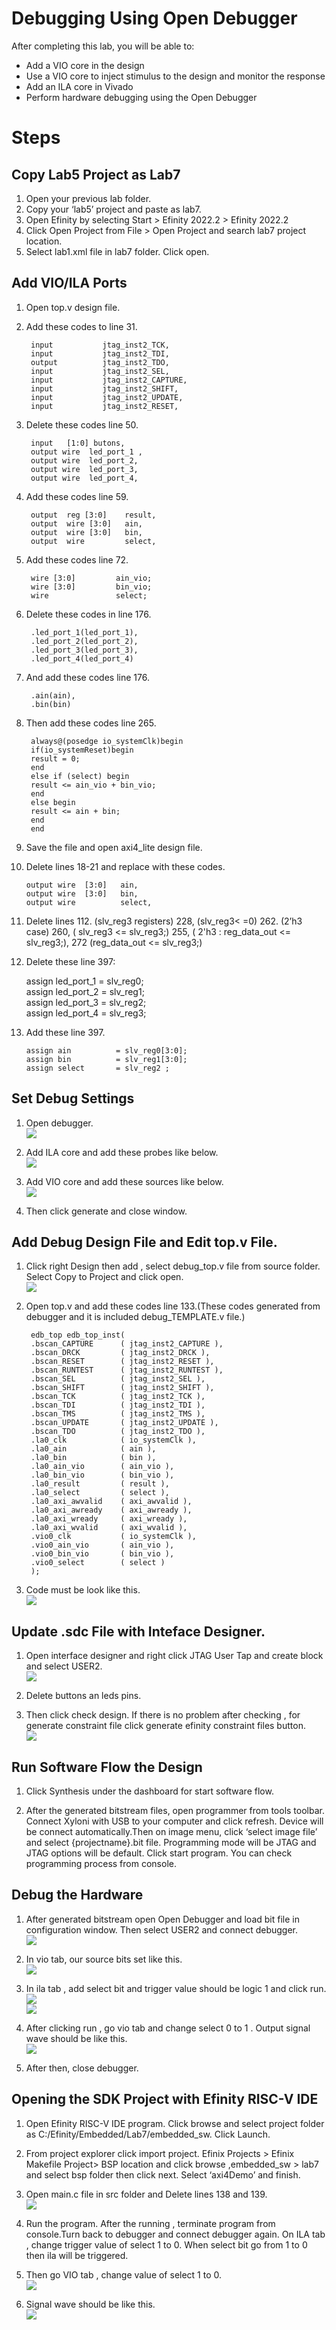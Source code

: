 # Debugging Using Open Debugger

After completing this lab, you will be able to:  
    
- Add a VIO core in the design
- Use a VIO core to inject stimulus to the design and monitor the response
- Add an ILA core in Vivado
- Perform hardware debugging using the Open Debugger


# Steps
## Copy Lab5 Project as Lab7
 
1. Open your previous lab folder.
2. Copy your ‘lab5’ project and paste as lab7. 
3. Open Efinity by selecting Start > Efinity 2022.2 > Efinity 2022.2
4. Click Open Project from File > Open Project and search lab7 project location.
5. Select lab1.xml file in lab7 folder. Click open. 



## Add VIO/ILA Ports

1. Open top.v design file.
2. Add these codes to line 31.

        input           jtag_inst2_TCK,
        input           jtag_inst2_TDI,
        output          jtag_inst2_TDO,
        input           jtag_inst2_SEL,
        input           jtag_inst2_CAPTURE,
        input           jtag_inst2_SHIFT,
        input           jtag_inst2_UPDATE,
        input           jtag_inst2_RESET,

3. Delete these codes line 50.

        input   [1:0] butons,
        output wire  led_port_1 ,
        output wire  led_port_2, 
        output wire  led_port_3, 
        output wire  led_port_4,

4. Add these codes line 59.

        output  reg [3:0]    result,
        output  wire [3:0]   ain,
        output  wire [3:0]   bin,
        output  wire         select,

5. Add these codes line 72.

        wire [3:0]         ain_vio;
        wire [3:0]         bin_vio;
        wire               select;

6. Delete these codes in line 176.

        .led_port_1(led_port_1),
        .led_port_2(led_port_2),
        .led_port_3(led_port_3),
        .led_port_4(led_port_4)

7. And add these codes line 176.

        .ain(ain),
        .bin(bin)

8. Then add these codes line 265.

        always@(posedge io_systemClk)begin
        if(io_systemReset)begin
        result = 0;
        end
        else if (select) begin
        result <= ain_vio + bin_vio;
        end
        else begin
        result <= ain + bin;
        end
        end

9. Save the file and open axi4_lite design file.
10. Delete lines 18-21 and replace with these codes.

        output wire  [3:0]   ain,
        output wire  [3:0]   bin,
        output wire          select,

11. Delete lines  112. (slv_reg3 registers) 228, (slv_reg3< =0) 262. (2’h3 case) 260, ( slv_reg3 <= slv_reg3;) 255, ( 2'h3 : reg_data_out <= slv_reg3;), 272 (reg_data_out <= slv_reg3;)

12. Delete these line 397:

	assign led_port_1 = slv_reg0;  
        assign led_port_2 = slv_reg1;  
        assign led_port_3 = slv_reg2;  
        assign led_port_4 = slv_reg3;

13. Add these line 397.

        assign ain          = slv_reg0[3:0];
        assign bin          = slv_reg1[3:0];
        assign select       = slv_reg2 ;

## Set Debug Settings

1. Open debugger.  
![](https://imgur.com/a32ucH0.png)  

2. Add ILA core and add these probes like below.  
![](https://imgur.com/46lAMFp.png)  

3. Add VIO core and add these sources like below.  
![](https://imgur.com/ECBPYP4.png)   

4. Then click generate and close window.

## Add Debug Design File and Edit top.v File.

1. Click right Design then add , select debug_top.v file from source folder. Select Copy to Project and click open.  
![](https://imgur.com/oUX25CI.png)  

2. Open top.v and add these codes line 133.(These codes generated from debugger and it is included debug_TEMPLATE.v file.)  

        edb_top edb_top_inst(
        .bscan_CAPTURE      ( jtag_inst2_CAPTURE ),
        .bscan_DRCK         ( jtag_inst2_DRCK ),
        .bscan_RESET        ( jtag_inst2_RESET ),
        .bscan_RUNTEST      ( jtag_inst2_RUNTEST ),
        .bscan_SEL          ( jtag_inst2_SEL ),
        .bscan_SHIFT        ( jtag_inst2_SHIFT ),
        .bscan_TCK          ( jtag_inst2_TCK ),
        .bscan_TDI          ( jtag_inst2_TDI ),
        .bscan_TMS          ( jtag_inst2_TMS ),
        .bscan_UPDATE       ( jtag_inst2_UPDATE ),
        .bscan_TDO          ( jtag_inst2_TDO ),
        .la0_clk            ( io_systemClk ),
        .la0_ain            ( ain ),
        .la0_bin            ( bin ),
        .la0_ain_vio        ( ain_vio ),
        .la0_bin_vio        ( bin_vio ),
        .la0_result         ( result ),
        .la0_select         ( select ),
        .la0_axi_awvalid    ( axi_awvalid ),
        .la0_axi_awready    ( axi_awready ),
        .la0_axi_wready     ( axi_wready ),
        .la0_axi_wvalid     ( axi_wvalid ),
        .vio0_clk           ( io_systemClk ),
        .vio0_ain_vio       ( ain_vio ),
        .vio0_bin_vio       ( bin_vio ),
        .vio0_select        ( select )
        );

3. Code must be look like this.  
![](https://imgur.com/uFyp9di.png)  

## Update .sdc File with Inteface Designer.

1. Open interface designer and right click JTAG User Tap and create block and select USER2.   
![](https://imgur.com/h3lOtcH.png)  

2. Delete buttons an leds pins. 

3. Then click check design. If there is no problem after checking , for generate constraint file click generate efinity constraint files button.  
![](https://imgur.com/nhJZCQe.png)   

## Run Software Flow the Design

1. Click Synthesis under the dashboard for start software flow.

2. After the generated bitstream files, open programmer from tools toolbar. Connect Xyloni with USB to your computer and click refresh. Device will be connect automatically.Then on image menu, click ‘select image file’ and select {projectname}.bit file. Programming mode will be JTAG and JTAG options will be default. Click start program. You can check programming process from console.  

## Debug the Hardware

1. After generated bitstream open Open Debugger and load bit file in configuration window. Then select USER2 and connect debugger.   
![](https://imgur.com/0Szzr5v.png)   

2. In vio tab, our source bits set like this.  
![](https://imgur.com/vdyyATo.png)   
3. In ila tab , add select bit and trigger value should be logic 1 and click run.   
![](https://imgur.com/s8FyMYG.png)     
![](https://imgur.com/EzVc8aU.png)   
4. After clicking run , go vio tab and change select 0 to 1 . Output signal wave should be like this.   
![](https://imgur.com/heJvKkO.png)   
5. After then, close debugger.

## Opening the SDK Project with Efinity RISC-V IDE

1. Open Efinity RISC-V IDE program. Click browse and select project folder as C:/Efinity/Embedded/Lab7/embedded_sw. Click Launch.
2. From project explorer click import project. Efinix Projects > Efinix Makefile Project> BSP location  and click browse ,embedded_sw > lab7 and select bsp folder then click next. Select ‘axi4Demo’ and finish.  

3. Open main.c file in src folder and Delete lines 138 and 139.  
![](https://imgur.com/8DG44Lv.png)   

4. Run the program. After the running , terminate program from console.Turn back to debugger and connect debugger again. On ILA tab , change trigger value of select 1 to 0. When select bit go from 1 to 0 then ila will be triggered.

5. Then go VIO tab , change value of select 1 to 0.  
![](https://imgur.com/3tQEZmw.png) 

6. Signal wave should be like this.  
![](https://imgur.com/qgccJu0.png) 
  

# 
# 
